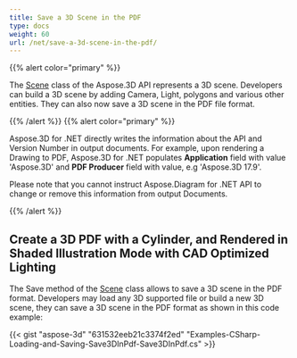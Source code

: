 ```yaml
---
title: Save a 3D Scene in the PDF
type: docs
weight: 60
url: /net/save-a-3d-scene-in-the-pdf/
---
```


{{% alert color="primary" %}} 

The [Scene](http://www.aspose.com/api/net/3d/T_Aspose_ThreeD_Scene) class of the Aspose.3D API represents a 3D scene. Developers can build a 3D scene by adding Camera, Light, polygons and various other entities. They can also now save a 3D scene in the PDF file format.

{{% /alert %}} {{% alert color="primary" %}} 

Aspose.3D for .NET directly writes the information about the API and Version Number in output documents. For example, upon rendering a Drawing to PDF, Aspose.3D for .NET populates **Application** field with value 'Aspose.3D' and **PDF Producer** field with value, e.g 'Aspose.3D 17.9'.

Please note that you cannot instruct Aspose.Diagram for .NET API to change or remove this information from output Documents.

{{% /alert %}} 
## **Create a 3D PDF with a Cylinder, and Rendered in Shaded Illustration Mode with CAD Optimized Lighting**
The Save method of the [Scene](http://www.aspose.com/api/net/3d/T_Aspose_ThreeD_Scene) class allows to save a 3D scene in the PDF format. Developers may load any 3D supported file or build a new 3D scene, they can save a 3D scene in the PDF format as shown in this code example:

{{< gist "aspose-3d" "631532eeb21c3374f2ed" "Examples-CSharp-Loading-and-Saving-Save3DInPdf-Save3DInPdf.cs" >}}
